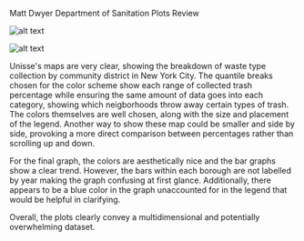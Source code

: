 Matt Dwyer
Department of Sanitation Plots Review

![alt text](https://github.com/unissechua/PUI2017_uc288/blob/master/HW8_uc288/2016_trashratio.png)

![alt text](https://github.com/unissechua/PUI2017_uc288/blob/master/HW8_uc288/borough_trash.png)

Unisse's maps are very clear, showing the breakdown of waste type collection by community district in New York City. The quantile breaks 
chosen for the color scheme show each range of collected trash percentage while ensuring the same amount of data goes into each category,
showing which neigborhoods  throw away certain types of trash. The colors themselves are well chosen, along with the size and placement
of the legend. Another way to show these map could be smaller and side by side, provoking a more direct comparison between percentages 
rather than scrolling up and down. 

For the final graph, the colors are aesthetically nice and the bar graphs show a clear trend. However, the bars within each borough 
are not labelled by year making the graph confusing at first glance. Additionally, there appears to be a blue color in the graph
unaccounted for in the legend that would be helpful in clarifying. 

Overall, the plots clearly convey a multidimensional and potentially overwhelming dataset. 
